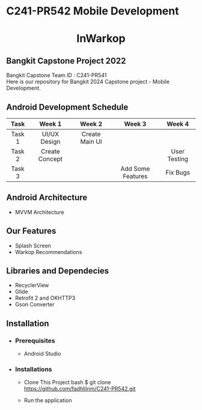 # C241-PR542 Mobile Development

<h1 align="center">
  InWarkop
</h1>

## Bangkit Capstone Project 2022

Bangkit Capstone Team ID : C241-PR541 <br>
Here is our repository for Bangkit 2024 Capstone project - Mobile Development.

## Android Development Schedule
|  Task  |     Week 1     |       Week 2        |            Week 3          |            Week 4          |
| :----: | :------------: | :-----------------: | :------------------------: | :------------------------: |
| Task 1 | UI/UX Design   | Create Main UI      |                            |                            |  
| Task 2 | Create Concept |                     |                            | User Testing          | 
| Task 3 |                |                     | Add Some Features          | Fix Bugs          |

## Android Architecture
- MVVM Architecture

## Our Features 
- Splash Screen
- Warkop Recommendations

## Libraries and Dependecies
- RecyclerView
- Glide  
- Retrofit 2 and OKHTTP3
- Gson Converter

## Installation
 * ### Prerequisites
    - Android Studio
 * ### Installations
    - Clone This Project 
    bash
    $ git clone https://github.com/fadhlilnm/C241-PR542.git
     
    - Run the application
